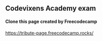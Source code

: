 ## Codevixens Academy exam

#### Clone this page created by Freecodecamp 

https://tribute-page.freecodecamp.rocks/